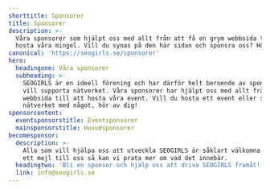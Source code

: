 ```yaml
---
shorttitle: Sponsorer
title: Sponsorer
description: >-
  Våra sponsorer som hjälpt oss med allt från att få en grym webbsida till att
  hosta våra mingel. Vill du synas på den här sidan och sponsra oss? Hör av dig!
canonical: 'https://seogirls.se/sponsorer'
hero:
  headingone: Våra sponsorer
  subheading: >-
    SEOGIRLS är en ideell förening och har därför helt beroende av sponsorer som
    vill supporta nätverket. Våra sponsorer har hjälpt oss med allt från en grym
    webbsida till att hosta våra event. Vill du hosta ett event eller sponsra
    nätverket med något, hör av dig!  
sponsorcontent:
  eventsponsorstitle: Eventsponsorer
  mainsponsorstitle: Huvudsponsorer
becomesponsor:
  description: >-
    Alla som vill hjälpa oss att utveckla SEOGIRLS är såklart välkomna! Skicka
    ett mejl till oss så kan vi prata mer om vad det innebär.
  headingtwo: 'Bli en sponsor och hjälp oss att driva SEOGIRLS framåt! '
  link: info@seogirls.se
---
```


